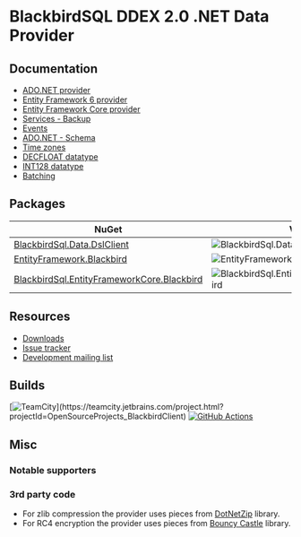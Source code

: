 # BlackbirdSQL DDEX 2.0 .NET Data Provider

## Documentation

* [ADO.NET provider](docs/ado-net.md)
* [Entity Framework 6 provider](docs/entity-framework-6.md)
* [Entity Framework Core provider](docs/entity-framework-core.md)
* [Services - Backup](docs/services-backup.md)
* [Events](docs/events.md)
* [ADO.NET - Schema](docs/ado-net-schema.md)
* [Time zones](docs/time-zones.md)
* [DECFLOAT datatype](docs/decfloat.md)
* [INT128 datatype](docs/int128.md)
* [Batching](docs/batching.md)

## Packages

| NuGet | Version | Downloads |
|-------|---------|-----------|
| [BlackbirdSql.Data.DslClient](https://www.nuget.org/packages/BlackbirdSql.Data.DslClient) | ![BlackbirdSql.Data.DslClient](https://img.shields.io/nuget/v/BlackbirdSql.Data.DslClient.svg) | ![BlackbirdSql.Data.DslClient](https://img.shields.io/nuget/dt/BlackbirdSql.Data.DslClient.svg) |
| [EntityFramework.Blackbird](https://www.nuget.org/packages/EntityFramework.Blackbird) | ![EntityFramework.Blackbird](https://img.shields.io/nuget/v/EntityFramework.Blackbird.svg) | ![EntityFramework.Blackbird](https://img.shields.io/nuget/dt/EntityFramework.Blackbird.svg) |
| [BlackbirdSql.EntityFrameworkCore.Blackbird](https://www.nuget.org/packages/BlackbirdSql.EntityFrameworkCore.Blackbird) | ![BlackbirdSql.EntityFrameworkCore.Blackbird](https://img.shields.io/nuget/v/BlackbirdSql.EntityFrameworkCore.Blackbird.svg) | ![BlackbirdSql.EntityFrameworkCore.Blackbird](https://img.shields.io/nuget/dt/BlackbirdSql.EntityFrameworkCore.Blackbird.svg) |

## Resources

* [Downloads](https://github.com/BlackbirdSQL/NETProvider/releases)
* [Issue tracker](https://github.com/BlackbirdSQL/NETProvider/issues)
* [Development mailing list](https://groups.google.com/forum/#!forum/blackbird-net-provider)

## Builds

[![TeamCity](https://teamcity.jetbrains.com/app/rest/builds/buildType:(id:OpenSourceProjects_BlackbirdClient_CiBuild)/statusIcon.svg)](https://teamcity.jetbrains.com/project.html?projectId=OpenSourceProjects_BlackbirdClient)
[![GitHub Actions](https://github.com/BlackbirdSQL/NETProvider/workflows/CI/badge.svg)](https://github.com/BlackbirdSQL/NETProvider/actions)

## Misc

### Notable supporters


### 3rd party code

* For zlib compression the provider uses pieces from [DotNetZip](http://dotnetzip.codeplex.com/) library.
* For RC4 encryption the provider uses pieces from [Bouncy Castle](https://www.bouncycastle.org/csharp/index.html) library.
